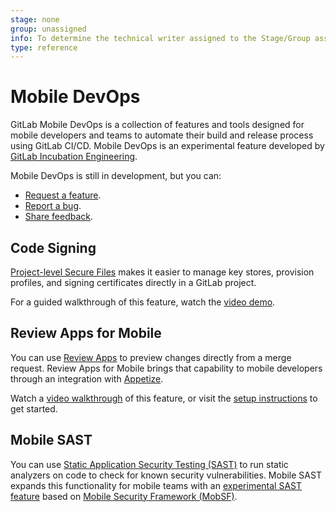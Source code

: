 ```yaml
---
stage: none
group: unassigned
info: To determine the technical writer assigned to the Stage/Group associated with this page, see https://about.gitlab.com/handbook/product/ux/technical-writing/#assignments
type: reference
---
```


# Mobile DevOps

GitLab Mobile DevOps is a collection of features and tools designed for mobile developers
and teams to automate their build and release process using GitLab CI/CD. Mobile DevOps
is an experimental feature developed by [GitLab Incubation Engineering](https://about.gitlab.com/handbook/engineering/incubation/).

Mobile DevOps is still in development, but you can:

- [Request a feature](https://gitlab.com/gitlab-org/incubation-engineering/mobile-devops/feedback/-/issues/new?issuable_template=feature_request).
- [Report a bug](https://gitlab.com/gitlab-org/incubation-engineering/mobile-devops/feedback/-/issues/new?issuable_template=report_bug).
- [Share feedback](https://gitlab.com/gitlab-org/incubation-engineering/mobile-devops/feedback/-/issues/new?issuable_template=general_feedback).

## Code Signing

[Project-level Secure Files](secure_files/index.md) makes it easier to manage key stores, provision profiles,
and signing certificates directly in a GitLab project.

For a guided walkthrough of this feature, watch the [video demo](https://youtu.be/O7FbJu3H2YM).

## Review Apps for Mobile

You can use [Review Apps](review_apps/index.md) to preview changes directly from a merge request.
Review Apps for Mobile brings that capability to mobile developers through an integration
with [Appetize](https://appetize.io/).

Watch a [video walkthrough](https://youtu.be/X15mI19TXa4) of this feature, or visit the
[setup instructions](https://gitlab.com/gitlab-org/incubation-engineering/mobile-devops/readme/-/issues/15)
to get started.

## Mobile SAST

You can use [Static Application Security Testing (SAST)](../user/application_security/sast/index.md)
to run static analyzers on code to check for known security vulnerabilities. Mobile SAST
expands this functionality for mobile teams with an [experimental SAST feature](../user/application_security/sast/index.md#experimental-features)
based on [Mobile Security Framework (MobSF)](https://github.com/MobSF/Mobile-Security-Framework-MobSF).
